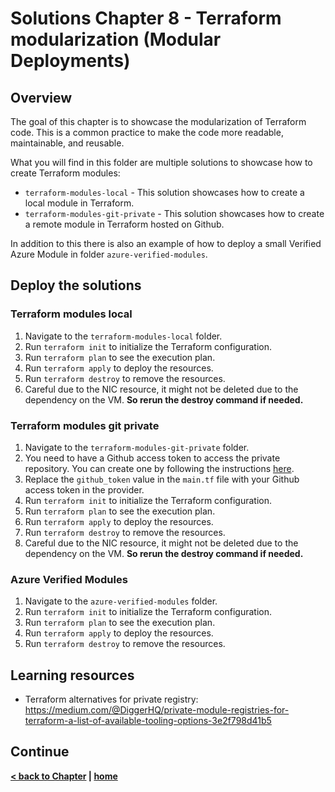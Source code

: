 # Solutions Chapter 8 - Terraform modularization (Modular Deployments)

## Overview

The goal of this chapter is to showcase the modularization of Terraform code. This is a common practice to make the code more readable, maintainable, and reusable.

What you will find in this folder are multiple solutions to showcase how to create Terraform modules:

- `terraform-modules-local` - This solution showcases how to create a local module in Terraform.
- `terraform-modules-git-private` - This solution showcases how to create a remote module in Terraform hosted on Github.

In addition to this there is also an example of how to deploy a small Verified Azure Module in folder `azure-verified-modules`.

## Deploy the solutions

### Terraform modules local

1. Navigate to the `terraform-modules-local` folder.
2. Run `terraform init` to initialize the Terraform configuration.
3. Run `terraform plan` to see the execution plan.
4. Run `terraform apply` to deploy the resources.
5. Run `terraform destroy` to remove the resources.
6. Careful due to the NIC resource, it might not be deleted due to the dependency on the VM. **So rerun the destroy command if needed.**

### Terraform modules git private

1. Navigate to the `terraform-modules-git-private` folder.
2. You need to have a Github access token to access the private repository. You can create one by following the instructions [here](https://docs.github.com/en/github/authenticating-to-github/creating-a-personal-access-token).
3. Replace the `github_token` value in the `main.tf` file with your Github access token in the provider.
4. Run `terraform init` to initialize the Terraform configuration.
5. Run `terraform plan` to see the execution plan.
6. Run `terraform apply` to deploy the resources.
7. Run `terraform destroy` to remove the resources.
8. Careful due to the NIC resource, it might not be deleted due to the dependency on the VM. **So rerun the destroy command if needed.**

### Azure Verified Modules

1. Navigate to the `azure-verified-modules` folder.
2. Run `terraform init` to initialize the Terraform configuration.
3. Run `terraform plan` to see the execution plan.
4. Run `terraform apply` to deploy the resources.
5. Run `terraform destroy` to remove the resources.

## Learning resources

- Terraform alternatives for private registry: https://medium.com/@DiggerHQ/private-module-registries-for-terraform-a-list-of-available-tooling-options-3e2f798d41b5

## Continue

**[< back to Chapter](../../chapters/chapter-8/README.md) | [home](../../README.md)**
